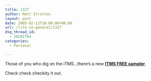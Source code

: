 ```yaml
---
title: 1327
author: Matt Stratton
layout: post
date: 2005-02-11T18:08:00+00:00
url: /life-in-general/1327
dsq_thread_id:
  - 28202784
categories:
  - Personal

---
```

Those of you who dig on the iTMS&#8230;there&#8217;s a new <a href="http://phobos.apple.com/WebObjects/MZStore.woa/wa/viewAlbum?playlistId=39887273" target="_blank"><b>ITMS FREE sampler</b></a>.

Check check checkity it out.